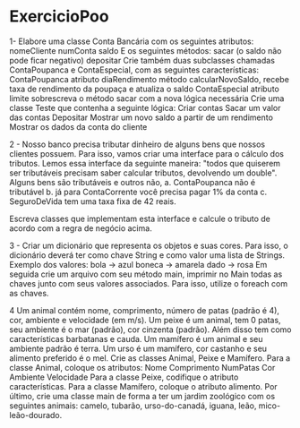 # ExercicioPoo

1- Elabore uma classe Conta Bancária com os seguintes atributos: 
nomeCliente
numConta 
saldo 
E os seguintes métodos:
sacar (o saldo não pode ficar negativo) 
depositar 
Crie também duas subclasses chamadas ContaPoupanca e ContaEspecial, com as seguintes características:
ContaPoupanca
atributo diaRendimento
método calcularNovoSaldo, recebe taxa de rendimento da poupaça e atualiza o saldo
ContaEspecial
atributo limite
sobrescreva o método sacar com a nova lógica necessária
Crie uma classe Teste que contenha a seguinte lógica:
Criar contas
Sacar um valor das contas
Depositar
Mostrar um novo saldo a partir de um rendimento
Mostrar os dados da conta do cliente



2 - Nosso banco precisa tributar dinheiro de alguns bens que nossos clientes possuem. Para isso, vamos criar uma interface para o cálculo dos tributos. Lemos essa interface da seguinte maneira: "todos que quiserem ser tributáveis precisam saber calcular tributos, devolvendo um double". 
Alguns bens são tributáveis e outros não,
a. ContaPoupanca não é tributável
b. já para ContaCorrente você precisa pagar 1% da conta
c. SeguroDeVida tem uma taxa fixa de 42 reais.

Escreva classes que implementam esta interface e calcule o tributo de acordo com a regra de negócio acima.


3 - Criar um dicionário que representa os objetos e suas cores. Para isso, o dicionário deverá ter como chave String e como valor uma lista de Strings.
Exemplo dos valores:
bola -> azul
boneca -> amarela
dado -> rosa
Em seguida crie um arquivo com seu método main, imprimir no Main todas as chaves junto com seus valores associados. Para isso, utilize o foreach com as chaves.


4 Um animal contém nome, comprimento, número de patas (padrão é 4), cor,  ambiente e velocidade (em m/s). Um peixe é um animal, tem 0 patas, seu ambiente é o mar (padrão), cor cinzenta (padrão). Além disso tem como características barbatanas e cauda. Um mamífero é um animal e seu ambiente padrão é terra. Um urso é um mamífero, cor castanho e seu alimento preferido é o mel. Crie as classes Animal, Peixe e Mamífero. Para a classe Animal, coloque os atributos: 
Nome
Comprimento
NumPatas
Cor
Ambiente
Velocidade
Para a classe Peixe, codifique o atributo características. Para a classe Mamífero, coloque o atributo alimento. Por último, crie uma classe main de forma a ter um jardim zoológico com os seguintes animais: camelo, tubarão, urso-do-canadá, iguana, leão, mico-leão-dourado.

